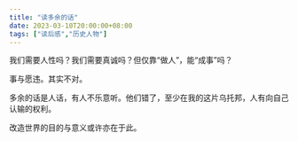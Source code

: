 ```yaml
---
title: "读多余的话"
date: 2023-03-10T20:00:00+08:00
tags: ["读后感","历史人物"]
---
```


我们需要人性吗？我们需要真诚吗？但仅靠“做人”，能“成事”吗？

事与愿违。其实不对。

多余的话是人话，有人不乐意听。他们错了，至少在我的这片乌托邦，人有向自己认输的权利。

改造世界的目的与意义或许亦在于此。
